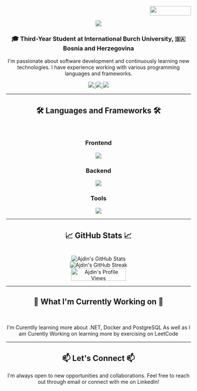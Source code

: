 <img align="right" src="https://visitor-badge.laobi.icu/badge?page_id=AjdinOmeragic.AjdinOmeragic" width="112.5" height="26.25" />



<h1 align="center">
    <img src="https://readme-typing-svg.herokuapp.com/?font=Righteous&size=35&center=true&vCenter=true&width=500&height=70&duration=4000&lines=Hello+There;+I'm+Ajdin+Omeragic!;+Nice+To+Meet+You;" />
</h1>

<h3 align="center">🎓 Third-Year Student at International Burch University, 🇧🇦 Bosnia and Herzegovina</h3>

<p align="center">
  I'm passionate about software development and continuously learning new technologies. I have experience working with various programming languages and frameworks.
</p>

<div align="center"> 
  <a href="mailto:ajdin.omeragic.pl@gmail.com">
    <img src="https://img.shields.io/badge/Gmail-333333?style=for-the-badge&logo=gmail&logoColor=red" />
  </a>
  <a href="https://www.linkedin.com/in/ajdin-omeragic-91281329a/" target="_blank">
    <img src="https://img.shields.io/badge/LinkedIn-0077B5?style=for-the-badge&logo=linkedin&logoColor=white" />
  </a>
  <a href="https://leetcode.com/u/Ajdin2002/" target="_blank">
    <img src="https://img.shields.io/badge/LeetCode-FFA116?style=for-the-badge&logo=leetcode&logoColor=white" />
  </a>
</div>


<hr/>

<h2 align="center">🛠 Languages and Frameworks 🛠</h2>
<br/>

<div align="center">
    <h3>Frontend</h3>
    <img src="https://skillicons.dev/icons?i=html,css,react,vite,javascript,tailwind,figma" />
</div>

<div align="center">
    <h3>Backend</h3>
    <img src="https://skillicons.dev/icons?i=c,cs,cpp,python,dotnet,kotlin,php,java,solidity" />
</div>

<div align="center">
    <h3>Tools</h3>
    <img src="https://skillicons.dev/icons?i=docker,mysql,postgresql,github,git,vscode,androidstudio,arduino,bash,firebase,npm,postman,ubuntu" />
</div>

<hr/>

<h2 align="center">📈 GitHub Stats 📈</h2>
<br/>
<div align="center">
  <img src="https://github-readme-stats.vercel.app/api?username=AjdinOmeragic&show_icons=true&theme=radical" alt="Ajdin's GitHub Stats" />
  <br/>
  <img src="https://github-readme-streak-stats.herokuapp.com/?user=AjdinOmeragic&theme=radical" alt="Ajdin's GitHub Streak" />
</div>

<div align="center">
  <img src="https://komarev.com/ghpvc/?username=AjdinOmeragic&color=brightgreen" alt="Ajdin's Profile Views" width="150" height="35" />
</div>


<hr/>

<h2 align="center">🌱 What I'm Currently Working on 🌱</h2>
<br/>
<p align="center">
  I'm Curentlly learning more about .NET, Docker and PostgreSQL
  As well as I am Curently Working on learning more by exercising on LeetCode
</p>

<hr/>

<h2 align="center">📫 Let's Connect 📫</h2>
<p align="center">
  I'm always open to new opportunities and collaborations. Feel free to reach out through email or connect with me on LinkedIn!
</p>
